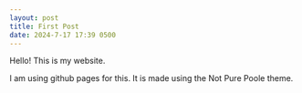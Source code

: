 ```yaml
---
layout: post
title: First Post
date: 2024-7-17 17:39 0500
---
```


Hello! This is my website.

I am using github pages for this. It is made using the Not Pure Poole theme.
